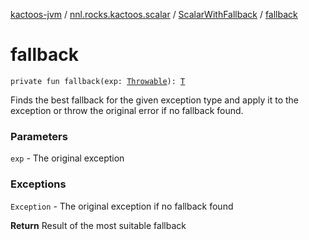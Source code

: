 [kactoos-jvm](../../index.md) / [nnl.rocks.kactoos.scalar](../index.md) / [ScalarWithFallback](index.md) / [fallback](./fallback.md)

# fallback

`private fun fallback(exp: `[`Throwable`](https://kotlinlang.org/api/latest/jvm/stdlib/kotlin/-throwable/index.html)`): `[`T`](index.md#T)

Finds the best fallback for the given exception type and apply it to
the exception or throw the original error if no fallback found.

### Parameters

`exp` - The original exception

### Exceptions

`Exception` - The original exception if no fallback found

**Return**
Result of the most suitable fallback

